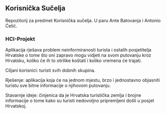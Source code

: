 ## Korisnička Sučelja

Repozitorij za predmet Korisnička sučelja. U paru Ante Batovanja i Antonio Ćelić.

### HCI-Projekt

Aplikacija rješava problem neinformiranosti turista i ostalih posjetitelja Hrvatske o tome što oni zapravo mogu vidjeti na svom putovanju kroz Hrvatsku, koliko će ih to otrilike koštati i koliko vremena će trajati.

Ciljani korisnici: turisti svih dobnih skupina.

Rješenje: aplikacija koja će na jednom mjestu, brzo i jednostavno objasniti turistu sve bitne informacije o njihovom putovanju.

Stavarnje ideje: činjenica da je Hrvatska turistička zemlja i brojne informacije o tome kako su turisti nedovoljno pripremljeni došli u posjet Hrvatskoj.

